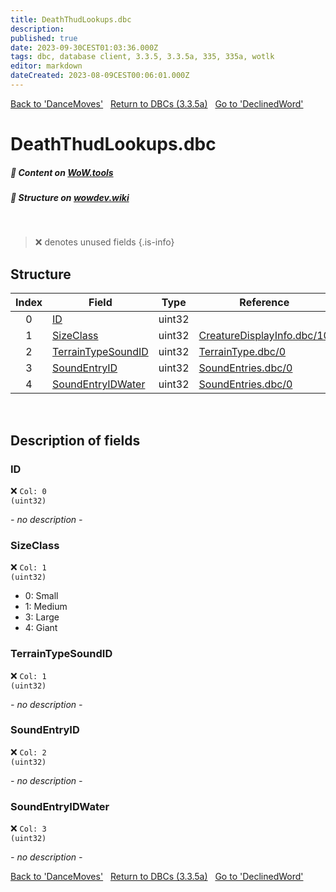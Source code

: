 ```yaml
---
title: DeathThudLookups.dbc
description:
published: true
date: 2023-09-30CEST01:03:36.000Z
tags: dbc, database client, 3.3.5, 3.3.5a, 335, 335a, wotlk
editor: markdown
dateCreated: 2023-08-09CEST00:06:01.000Z
---
```

<a href="https://trinitycore.info/files/DBC/335/dancemoves" class="mt-5 v-btn v-btn--depressed v-btn--flat v-btn--outlined theme--light v-size--default darkblue--text text--lighten-3"><span class="v-btn__content"><i aria-hidden="true" class="v-icon notranslate v-icon--left mdi mdi-arrow-left theme--light"></i><span>Back to 'DanceMoves'</span></span></a>&nbsp;&nbsp;&nbsp;<a href="https://trinitycore.info/files/DBC/335/home" class="mt-5 v-btn v-btn--depressed v-btn--flat v-btn--outlined theme--light v-size--default darkblue--text text--lighten-3"><span class="v-btn__content"><i aria-hidden="true" class="v-icon notranslate v-icon--left mdi mdi-home-outline theme--light"></i><span>Return to DBCs (3.3.5a)</span></span></a>&nbsp;&nbsp;&nbsp;<a href="https://trinitycore.info/files/DBC/335/declinedword" class="mt-5 v-btn v-btn--depressed v-btn--flat v-btn--outlined theme--light v-size--default darkblue--text text--lighten-3"><span class="v-btn__content"><span>Go to 'DeclinedWord'</span><i aria-hidden="true" class="v-icon notranslate v-icon--right mdi mdi-arrow-right theme--light"></i></span></a>

# DeathThudLookups.dbc
##### :open_book: Content on [WoW.tools](https://wow.tools/dbc/?dbc=deaththudlookups&build=3.3.5.12340)
##### :pencil: Structure on [wowdev.wiki](https://wowdev.wiki/DB/DeathThudLookups)
&nbsp;

> :x: denotes unused fields
{.is-info}


## Structure

| Index | Field | Type | Reference |
| :---: | --- | :---: | --- |
| 0 | [ID](#id) | uint32 |  |
| 1 | [SizeClass](#type) | uint32 | [CreatureDisplayInfo.dbc/10](/files/DBC/335/creaturedisplayinfo#sizeclass) |
| 2 | [TerrainTypeSoundID](#type) | uint32 | [TerrainType.dbc/0](/files/DBC/335/terraintype#id) |
| 3 | [SoundEntryID](#type) | uint32 | [SoundEntries.dbc/0](/files/DBC/335/soundentries#id) |
| 4 | [SoundEntryIDWater](#type) | uint32 | [SoundEntries.dbc/0](/files/DBC/335/soundentries#id) |
&nbsp;
## Description of fields

### ID
:x: <code>Col: 0 (uint32)</code>

*- no description -*
&nbsp;

### SizeClass
:x: <code>Col: 1 (uint32)</code>

* 0: Small
* 1: Medium
* 3: Large
* 4: Giant
&nbsp;

### TerrainTypeSoundID
:x: <code>Col: 1 (uint32)</code>

*- no description -*
&nbsp;

### SoundEntryID
:x: <code>Col: 2 (uint32)</code>

*- no description -*
&nbsp;

### SoundEntryIDWater
:x: <code>Col: 3 (uint32)</code>

*- no description -*
&nbsp;

<a href="https://trinitycore.info/files/DBC/335/dancemoves" class="mt-5 v-btn v-btn--depressed v-btn--flat v-btn--outlined theme--light v-size--default darkblue--text text--lighten-3"><span class="v-btn__content"><i aria-hidden="true" class="v-icon notranslate v-icon--left mdi mdi-arrow-left theme--light"></i><span>Back to 'DanceMoves'</span></span></a>&nbsp;&nbsp;&nbsp;<a href="https://trinitycore.info/files/DBC/335/home" class="mt-5 v-btn v-btn--depressed v-btn--flat v-btn--outlined theme--light v-size--default darkblue--text text--lighten-3"><span class="v-btn__content"><i aria-hidden="true" class="v-icon notranslate v-icon--left mdi mdi-home-outline theme--light"></i><span>Return to DBCs (3.3.5a)</span></span></a>&nbsp;&nbsp;&nbsp;<a href="https://trinitycore.info/files/DBC/335/declinedword" class="mt-5 v-btn v-btn--depressed v-btn--flat v-btn--outlined theme--light v-size--default darkblue--text text--lighten-3"><span class="v-btn__content"><span>Go to 'DeclinedWord'</span><i aria-hidden="true" class="v-icon notranslate v-icon--right mdi mdi-arrow-right theme--light"></i></span></a>
